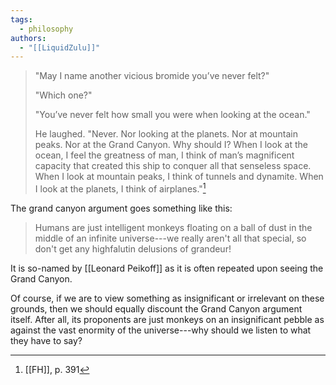 ```yaml
---
tags:
  - philosophy
authors:
  - "[[LiquidZulu]]"
---
```

>"May I name another vicious bromide you’ve never felt?"
>
>"Which one?"
>
>"You’ve never felt how small you were when looking at the ocean."
>
>He laughed. "Never. Nor looking at the planets. Nor at mountain peaks. Nor at the Grand Canyon. Why should I? When I look at the ocean, I feel the greatness of man, I think of man’s magnificent capacity that created this ship to conquer all that senseless space. When I look at mountain peaks, I think of tunnels and dynamite. When I look at the planets, I think of airplanes."[^1]

The grand canyon argument goes something like this:
>Humans are just intelligent monkeys floating on a ball of dust in the middle of an infinite universe---we really aren't all that special, so don't get any highfalutin delusions of grandeur!

It is so-named by [[Leonard Peikoff]] as it is often repeated upon seeing the Grand Canyon.

Of course, if we are to view something as insignificant or irrelevant on these grounds, then we should equally discount the Grand Canyon argument itself. After all, its proponents are just monkeys on an insignificant pebble as against the vast enormity of the universe---why should we listen to what they have to say?

[^1]: [[FH]], p. 391